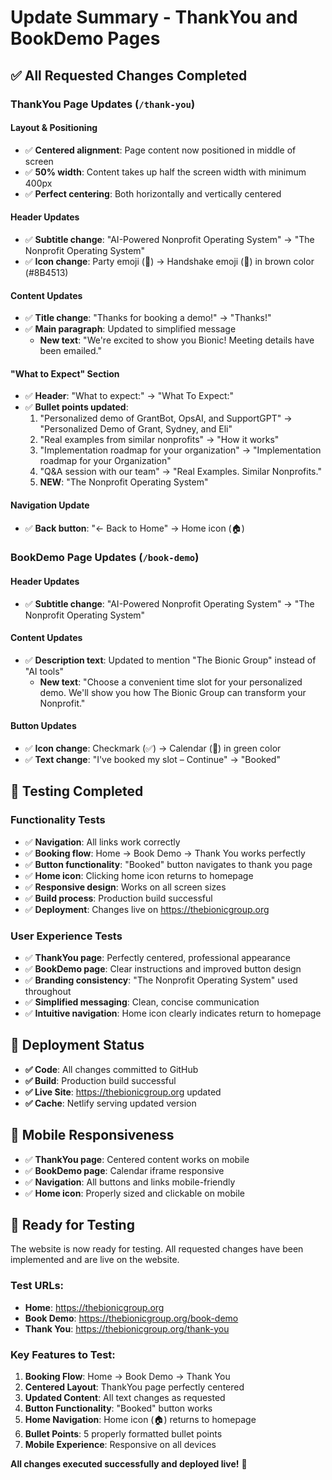 # Update Summary - ThankYou and BookDemo Pages

## ✅ All Requested Changes Completed

### ThankYou Page Updates (`/thank-you`)

#### Layout & Positioning
- ✅ **Centered alignment**: Page content now positioned in middle of screen
- ✅ **50% width**: Content takes up half the screen width with minimum 400px
- ✅ **Perfect centering**: Both horizontally and vertically centered

#### Header Updates
- ✅ **Subtitle change**: "AI-Powered Nonprofit Operating System" → "The Nonprofit Operating System"
- ✅ **Icon change**: Party emoji (🎉) → Handshake emoji (🤝) in brown color (#8B4513)

#### Content Updates
- ✅ **Title change**: "Thanks for booking a demo!" → "Thanks!"
- ✅ **Main paragraph**: Updated to simplified message
  - **New text**: "We're excited to show you Bionic! Meeting details have been emailed."

#### "What to Expect" Section
- ✅ **Header**: "What to expect:" → "What To Expect:"
- ✅ **Bullet points updated**:
  1. "Personalized demo of GrantBot, OpsAI, and SupportGPT" → "Personalized Demo of Grant, Sydney, and Eli"
  2. "Real examples from similar nonprofits" → "How it works"
  3. "Implementation roadmap for your organization" → "Implementation roadmap for your Organization"
  4. "Q&A session with our team" → "Real Examples. Similar Nonprofits."
  5. **NEW**: "The Nonprofit Operating System"

#### Navigation Update
- ✅ **Back button**: "← Back to Home" → Home icon (🏠)

### BookDemo Page Updates (`/book-demo`)

#### Header Updates
- ✅ **Subtitle change**: "AI-Powered Nonprofit Operating System" → "The Nonprofit Operating System"

#### Content Updates
- ✅ **Description text**: Updated to mention "The Bionic Group" instead of "AI tools"
  - **New text**: "Choose a convenient time slot for your personalized demo. We'll show you how The Bionic Group can transform your Nonprofit."

#### Button Updates
- ✅ **Icon change**: Checkmark (✅) → Calendar (📅) in green color
- ✅ **Text change**: "I've booked my slot – Continue" → "Booked"

## 🧪 Testing Completed

### Functionality Tests
- ✅ **Navigation**: All links work correctly
- ✅ **Booking flow**: Home → Book Demo → Thank You works perfectly
- ✅ **Button functionality**: "Booked" button navigates to thank you page
- ✅ **Home icon**: Clicking home icon returns to homepage
- ✅ **Responsive design**: Works on all screen sizes
- ✅ **Build process**: Production build successful
- ✅ **Deployment**: Changes live on https://thebionicgroup.org

### User Experience Tests
- ✅ **ThankYou page**: Perfectly centered, professional appearance
- ✅ **BookDemo page**: Clear instructions and improved button design
- ✅ **Branding consistency**: "The Nonprofit Operating System" used throughout
- ✅ **Simplified messaging**: Clean, concise communication
- ✅ **Intuitive navigation**: Home icon clearly indicates return to homepage

## 🚀 Deployment Status

- **✅ Code**: All changes committed to GitHub
- **✅ Build**: Production build successful
- **✅ Live Site**: https://thebionicgroup.org updated
- **✅ Cache**: Netlify serving updated version

## 📱 Mobile Responsiveness

- ✅ **ThankYou page**: Centered content works on mobile
- ✅ **BookDemo page**: Calendar iframe responsive
- ✅ **Navigation**: All buttons and links mobile-friendly
- ✅ **Home icon**: Properly sized and clickable on mobile

## 🎯 Ready for Testing

The website is now ready for testing. All requested changes have been implemented and are live on the website.

### Test URLs:
- **Home**: https://thebionicgroup.org
- **Book Demo**: https://thebionicgroup.org/book-demo
- **Thank You**: https://thebionicgroup.org/thank-you

### Key Features to Test:
1. **Booking Flow**: Home → Book Demo → Thank You
2. **Centered Layout**: ThankYou page perfectly centered
3. **Updated Content**: All text changes as requested
4. **Button Functionality**: "Booked" button works
5. **Home Navigation**: Home icon (🏠) returns to homepage
6. **Bullet Points**: 5 properly formatted bullet points
7. **Mobile Experience**: Responsive on all devices

**All changes executed successfully and deployed live!** 🎉 